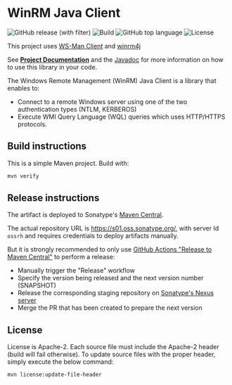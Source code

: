 # WinRM Java Client

![GitHub release (with filter)](https://img.shields.io/github/v/release/metricshub/winrm-java)
![Build](https://img.shields.io/github/actions/workflow/status/metricshub/winrm-java/deploy.yml)
![GitHub top language](https://img.shields.io/github/languages/top/metricshub/winrm-java)
![License](https://img.shields.io/github/license/metricshub/winrm-java)

This project uses [WS-Man Client](https://github.com/OpenNMS/wsman) and [winrm4j](https://github.com/cloudsoft/winrm4j/)

See **[Project Documentation](https://metricshub.org/winrm-java)** and the [Javadoc](https://metricshub.org/winrm-java/apidocs) for more information on how to use this library in your code.

The Windows Remote Management (WinRM) Java Client is a library that enables to:
* Connect to a remote Windows server using one of the two authentication types (NTLM, KERBEROS)
* Execute WMI Query Language (WQL) queries which uses HTTP/HTTPS protocols.

## Build instructions

This is a simple Maven project. Build with:

```bash
mvn verify
```

## Release instructions

The artifact is deployed to Sonatype's [Maven Central](https://central.sonatype.com/).

The actual repository URL is https://s01.oss.sonatype.org/, with server Id `ossrh` and requires credentials to deploy
artifacts manually.

But it is strongly recommended to only use [GitHub Actions "Release to Maven Central"](actions/workflows/release.yml) to perform a release:

* Manually trigger the "Release" workflow
* Specify the version being released and the next version number (SNAPSHOT)
* Release the corresponding staging repository on [Sonatype's Nexus server](https://s01.oss.sonatype.org/)
* Merge the PR that has been created to prepare the next version

## License

License is Apache-2. Each source file must include the Apache-2 header (build will fail otherwise).
To update source files with the proper header, simply execute the below command:

```bash
mvn license:update-file-header
```
